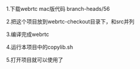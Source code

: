 1.下载webrtc mac版代码 branch-heads/56

2.把这个项目放到webrtc-checkout目录下，和src并列

3.编译完成webrtc

4.运行本项目中的copylib.sh

5.打开项目就可以使用了

